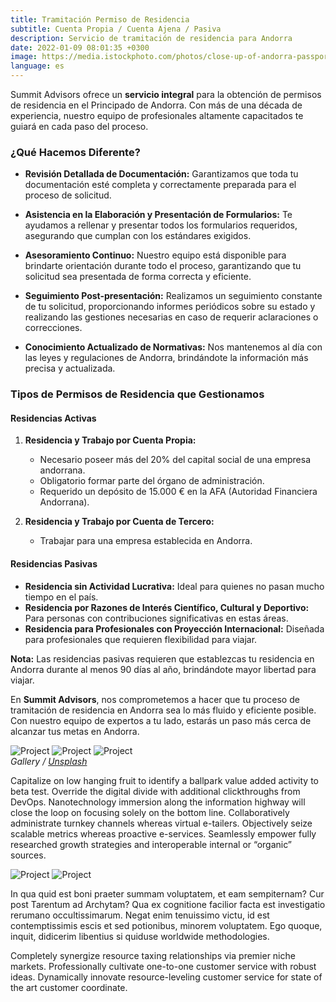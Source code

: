```yaml
---
title: Tramitación Permiso de Residencia
subtitle: Cuenta Propia / Cuenta Ajena / Pasiva
description: Servicio de tramitación de residencia para Andorra
date: 2022-01-09 08:01:35 +0300
image: https://media.istockphoto.com/photos/close-up-of-andorra-passport-in-black-suitcase-pocket-picture-id1211279860?k=20&m=1211279860&s=612x612&w=0&h=iAK6M7zk8kJxfYl7qmGVSZRFSXtJp7uwnA9tR0ycvwo=
language: es
---
```

Summit Advisors ofrece un **servicio integral** para la obtención de permisos de residencia en el Principado de Andorra. Con más de una década de experiencia, nuestro equipo de profesionales altamente capacitados te guiará en cada paso del proceso.

### **¿Qué Hacemos Diferente?**

- **Revisión Detallada de Documentación:** Garantizamos que toda tu documentación esté completa y correctamente preparada para el proceso de solicitud.
  
- **Asistencia en la Elaboración y Presentación de Formularios:** Te ayudamos a rellenar y presentar todos los formularios requeridos, asegurando que cumplan con los estándares exigidos.

- **Asesoramiento Continuo:** Nuestro equipo está disponible para brindarte orientación durante todo el proceso, garantizando que tu solicitud sea presentada de forma correcta y eficiente.

- **Seguimiento Post-presentación:** Realizamos un seguimiento constante de tu solicitud, proporcionando informes periódicos sobre su estado y realizando las gestiones necesarias en caso de requerir aclaraciones o correcciones.

- **Conocimiento Actualizado de Normativas:** Nos mantenemos al día con las leyes y regulaciones de Andorra, brindándote la información más precisa y actualizada.

### **Tipos de Permisos de Residencia que Gestionamos**

#### **Residencias Activas**
1. **Residencia y Trabajo por Cuenta Propia:**
   - Necesario poseer más del 20% del capital social de una empresa andorrana.
   - Obligatorio formar parte del órgano de administración.
   - Requerido un depósito de 15.000 € en la AFA (Autoridad Financiera Andorrana).

2. **Residencia y Trabajo por Cuenta de Tercero:**
   - Trabajar para una empresa establecida en Andorra.

#### **Residencias Pasivas**
- **Residencia sin Actividad Lucrativa:** Ideal para quienes no pasan mucho tiempo en el país.
- **Residencia por Razones de Interés Científico, Cultural y Deportivo:** Para personas con contribuciones significativas en estas áreas.
- **Residencia para Profesionales con Proyección Internacional:** Diseñada para profesionales que requieren flexibilidad para viajar.

**Nota:** Las residencias pasivas requieren que establezcas tu residencia en Andorra durante al menos 90 días al año, brindándote mayor libertad para viajar.

En **Summit Advisors**, nos comprometemos a hacer que tu proceso de tramitación de residencia en Andorra sea lo más fluido y eficiente posible. Con nuestro equipo de expertos a tu lado, estarás un paso más cerca de alcanzar tus metas en Andorra.

<div class="gallery-box">
  <div class="gallery">
    <img src="/images/project-example-1.jpg" loading="lazy" alt="Project">
    <img src="/images/project-example-2.jpg" loading="lazy" alt="Project">
    <img src="/images/project-example-3.jpg" loading="lazy" alt="Project">
  </div>
  <em>Gallery / <a href="https://unsplash.com/" target="_blank">Unsplash</a></em>
</div>

Capitalize on low hanging fruit to identify a ballpark value added activity to beta test. Override the digital divide with additional clickthroughs from DevOps. Nanotechnology immersion along the information highway will close the loop on focusing solely on the bottom line. Collaboratively administrate turnkey channels whereas virtual e-tailers. Objectively seize scalable metrics whereas proactive e-services. Seamlessly empower fully researched growth strategies and interoperable internal or “organic” sources.

<div class="gallery-box">
  <div class="gallery">
    <img src="/images/project-example-4.jpg" loading="lazy" alt="Project">
    <img src="/images/project-example-5.jpg" loading="lazy" alt="Project">
  </div>
</div>

In qua quid est boni praeter summam voluptatem, et eam sempiternam? Cur post Tarentum ad Archytam? Qua ex cognitione facilior facta est investigatio rerumano occultissimarum. Negat enim tenuissimo victu, id est contemptissimis escis et sed potionibus, minorem voluptatem. Ego quoque, inquit, didicerim libentius si quiduse worldwide methodologies.

Completely synergize resource taxing relationships via premier niche markets. Professionally cultivate one-to-one customer service with robust ideas. Dynamically innovate resource-leveling customer service for state of the art customer coordinate.